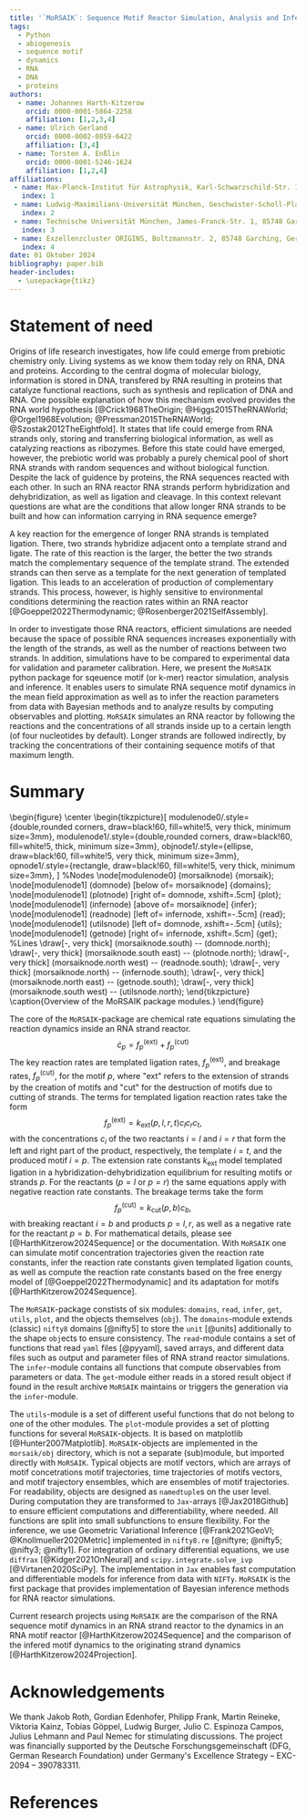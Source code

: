 ```yaml
---
title: '`MoRSAIK`: Sequence Motif Reactor Simulation, Analysis and Inference Kit in Python'
tags:
  - Python
  - abiogenesis
  - sequence motif
  - dynamics
  - RNA
  - DNA
  - proteins
authors:
  - name: Johannes Harth-Kitzerow
    orcid: 0000-0001-5864-2258
    affiliation: [1,2,3,4]
  - name: Ulrich Gerland
    orcid: 0000-0002-0859-6422
    affiliation: [3,4]
  - name: Torsten A. Enßlin
    orcid: 0000-0001-5246-1624
    affiliation: [1,2,4]
affiliations:
 - name: Max-Planck-Institut für Astrophysik, Karl-Schwarzschild-Str. 1, 85748 Garching, Germany
   index: 1
 - name: Ludwig-Maximilians-Universität München, Geschwister-Scholl-Platz 1, 80539 Munich, Germany
   index: 2
 - name: Technische Universität München, James-Franck-Str. 1, 85748 Garching, Germany
   index: 3
 - name: Exzellenzcluster ORIGINS, Boltzmannstr. 2, 85748 Garching, Germany
   index: 4
date: 01 Oktober 2024
bibliography: paper.bib
header-includes: 
  - \usepackage{tikz}
---
```


# Statement of need 

Origins of life research investigates, how life could emerge from prebiotic chemistry only.
Living systems as we know them today rely on RNA, DNA and proteins.
According to the central dogma of molecular biology, information is stored in DNA,
transfered by RNA resulting in proteins that catalyze functional reactions, such as synthesis and replication of DNA and RNA. <!--- https://libgallery.cshl.edu/items/show/52220 --->
One possible explanation of how this mechanism evolved provides the RNA world hypothesis [@Crick1968TheOrigin; @Higgs2015TheRNAWorld; @Orgel1968Evolution; @Pressman2015TheRNAWorld; @Szostak2012TheEightfold].
It states that life could emerge from RNA strands only, storing and transferring biological information,
as well as catalyzing reactions as ribozymes.
Before this state could have emerged, however,
the prebiotic world was probably a purely chemical pool of short RNA strands with random sequences and without biological function.
Despite the lack of guidence by proteins, the RNA sequences reacted with each other.
In such an RNA reactor RNA strands perform hybridization and dehybridization, as well as ligation and cleavage.
In this context relevant questions are
what are the conditions that allow longer RNA strands to be built and how can information carrying in RNA sequence emerge?

A key reaction for the emergence of longer RNA strands is templated ligation.
There, two strands hybridize adjacent onto a template strand and ligate.
The rate of this reaction is the larger, the better the two strands match the complementary sequence of the template strand.
The extended strands can then serve as a template for the next generation of templated ligation.
This leads to an acceleration of production of complementary strands.
This process, however, is highly sensitive to environmental conditions determining the reaction rates within an RNA reactor [@Goeppel2022Thermodynamic; @Rosenberger2021SelfAssembly].

In order to investigate those RNA reactors, efficient simulations are needed
because the space of possible RNA sequences increases exponentially with the length of the strands,
as well as the number of reactions between two strands.
In addition, simulations have to be compared to experimental data for validation and parameter calibration.
Here, we present the ``MoRSAIK`` python package for sqeuence motif (or k-mer) reactor simulation, analysis and inference.
It enables users to simulate RNA sequence motif dynamics in the mean field approximation
as well as to infer the reaction parameters from data
with Bayesian methods and to analyze results by computing observables and plotting.
``MoRSAIK`` simulates an RNA reactor by following the reactions and the concentrations of all strands inside up to a certain length (of four nucleotides by default).
Longer strands are followed indirectly, by tracking the concentrations of their containing sequence motifs of that maximum length.

# Summary

\begin{figure}
\center
\begin{tikzpicture}[
        modulenode0/.style={double,rounded corners, draw=black!60, fill=white!5, very thick, minimum size=3mm},
        modulenode1/.style={double,rounded corners, draw=black!60, fill=white!5, thick, minimum size=3mm},
        objnode1/.style={ellipse, draw=black!60, fill=white!5, very thick, minimum size=3mm},
        opnode1/.style={rectangle, draw=black!60, fill=white!5, very thick, minimum size=3mm},
    ]
    %Nodes
    \node[modulenode0]  (morsaiknode) {morsaik};
    \node[modulenode1]  (domnode)  [below of= morsaiknode] {domains};
    \node[modulenode1]  (plotnode)  [right of= domnode, xshift=.5cm] {plot};
    \node[modulenode1]  (infernode)  [above of= morsaiknode] {infer};
    \node[modulenode1]  (readnode)  [left of= infernode, xshift=-.5cm] {read};
    \node[modulenode1]  (utilsnode)  [left of= domnode, xshift=-.5cm] {utils};
    \node[modulenode1]  (getnode)  [right of= infernode, xshift=.5cm] {get};
    %Lines
    \draw[-, very thick] (morsaiknode.south) -- (domnode.north);
    \draw[-, very thick] (morsaiknode.south east) -- (plotnode.north);
    \draw[-, very thick] (morsaiknode.north west) -- (readnode.south);
    \draw[-, very thick] (morsaiknode.north) -- (infernode.south);
    \draw[-, very thick] (morsaiknode.north east) -- (getnode.south);
    \draw[-, very thick] (morsaiknode.south west) -- (utilsnode.north);
\end{tikzpicture}
\caption{Overview of the MoRSAIK package modules.}
\end{figure}

The core of the ``MoRSAIK``-package are chemical rate equations simulating the reaction dynamics inside an RNA strand reactor.
$$\dot{c}_p = f_p^{(\text{ext})} + f_p^{(\text{cut})}$$
The key reaction rates are templated ligation rates, $f_p^{(\text{ext})}$, and breakage rates, $f_p^{(\text{cut})}$, for the motif $p$,
where "ext" refers to the extension of strands by the creation of motifs and "cut" for the destruction of motifs due to cutting of strands.
The terms for templated ligation reaction rates take the form
$$f_p^{(\text{ext})} = k_\text{ext}(p,l,r,t) c_l c_r c_t,$$
with the concentrations $c_i$ of the two reactants $i=l$ and $i=r$ that form the left and right part of the product, respectively, the template $i=t$, and the produced motif $i=p$.
The extension rate constants $k_\text{ext}$ model templated ligation in a hybridization-dehybridization equilibrium for resulting motifs or strands $p$.
For the reactants ($p=l$ or $p=r$) the same equations apply with negative reaction rate constants.
The breakage terms take the form
$$f_p^{(\text{cut})} = k_\text{cut}(p,b) c_b,$$
with breaking reactant $i=b$ and products $p=l,r$, as well as a negative rate for the reactant $p=b$.
For mathematical details, please see [@HarthKitzerow2024Sequence] or the documentation.
With ``MoRSAIK`` one can simulate motif concentration trajectories given the reaction rate constants,
infer the reaction rate constants given templated ligation counts,
as well as compute the reaction rate constants based on the free energy model of [@Goeppel2022Thermodynamic] and its adaptation for motifs [@HarthKitzerow2024Sequence].

The ``MoRSAIK``-package constists of six modules: `domains`, `read`, `infer`, `get`, `utils`, `plot`, and the objects themselves (`obj`).
The `domains`-module extends (classic) `nifty8` domains [@nifty5] to store the
`unit` [@units] additionally to the shape `obj`ects to ensure consistency.
The `read`-module contains a set of functions that read `yaml` files [@pyyaml], saved arrays, and different data files such as output and parameter files of RNA strand reactor simulations.
The `infer`-module contains all functions that compute observables from parameters or data.
The `get`-module either reads in a stored result object if found in the result archive ``MoRSAIK`` maintains or triggers the generation via the `infer`-module.

The `utils`-module is a set of different useful functions that do not belong to one of the other modules.
The `plot`-module provides a set of plotting functions for several ``MoRSAIK``-objects.
It is based on matplotlib [@Hunter2007Matplotlib].
``MoRSAIK``-objects are implemented in the `morsaik/obj` directory, which is not a separate (sub)module, but imported directly with ``MoRSAIK``.
Typical objects are motif vectors, which are arrays of motif concetrations motif trajectories, time trajectories of motifs vectors, and motif trajectory ensembles, which are ensembles of motif trajectories.
For readability, objects are designed as `namedtuple`s on the user level.
During computation they are transformed to ``Jax``-arrays [@Jax2018Github] to ensure efficient computations and differentiability, where needed.
All functions are split into small subfunctions to ensure flexibility.
For the inference, we use Geometric Variational Inference [@Frank2021GeoVI;
@Knollmueller2020Metric]
implemented in ``nifty8.re`` [@niftyre; @nifty5; @nifty3; @nifty1].
For integration of ordinary differential equations, we use ``diffrax``
[@Kidger2021OnNeural] and ``scipy.integrate.solve_ivp`` [@Virtanen2020SciPy].
The implementation in ``Jax`` enables fast computation and differentiable models for inference from data with ``NIFTy``.
``MoRSAIK`` is the first package that provides implementation of Bayesian inference methods for RNA reactor simulations.

Current research projects using ``MoRSAIK`` are the comparison of the RNA sequence motif dynamics in an RNA strand reactor to the dynamics in an RNA motif reactor [@HarthKitzerow2024Sequence]
and the comparison of the infered motif dynamics to the originating strand dynamics [@HarthKitzerow2024Projection].

# Acknowledgements

We thank Jakob Roth, Gordian Edenhofer, Philipp Frank, Martin Reineke, Viktoria Kainz, Tobias Göppel, Ludwig Burger, Julio C. Espinoza Campos, Julius Lehmann and Paul Nemec for stimulating discussions.
The project was financially supported by the Deutsche Forschungsgemeinschaft (DFG, German Research Foundation) under Germany's Excellence Strategy – EXC-2094 – 390783311.

# References
